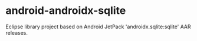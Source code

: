 # android-androidx-sqlite
Eclipse library project based on Android JetPack 'androidx.sqlite:sqlite' AAR releases. 
